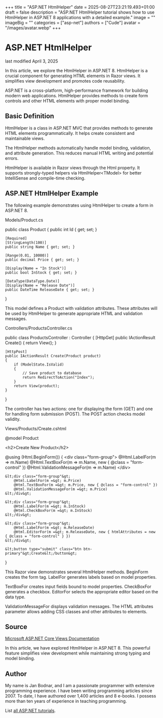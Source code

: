 +++
title = "ASP.NET HtmlHelper"
date = 2025-08-27T23:21:19.493+01:00
draft = false
description = "ASP.NET HtmlHelper tutorial shows how to use
HtmlHelper in ASP.NET 8 applications with a detailed example."
image = ""
imageBig = ""
categories = ["asp-net"]
authors = ["Cude"]
avatar = "/images/avatar.webp"
+++

# ASP.NET HtmlHelper

last modified April 3, 2025

In this article, we explore the HtmlHelper in ASP.NET 8. HtmlHelper is a crucial
component for generating HTML elements in Razor views. It simplifies view
development and promotes code reusability.

ASP.NET is a cross-platform, high-performance framework for building modern web
applications. HtmlHelper provides methods to create form controls and other HTML
elements with proper model binding.

## Basic Definition

HtmlHelper is a class in ASP.NET MVC that provides methods to generate HTML
elements programmatically. It helps create consistent and maintainable views.

The HtmlHelper methods automatically handle model binding, validation, and
attribute generation. This reduces manual HTML writing and potential errors.

HtmlHelper is available in Razor views through the Html property.
It supports strongly-typed helpers via HtmlHelper&lt;TModel&gt; for
better IntelliSense and compile-time checking.

## ASP.NET HtmlHelper Example

The following example demonstrates using HtmlHelper to create a form in ASP.NET 8.

Models/Product.cs
  

public class Product
{
    public int Id { get; set; }
    
    [Required]
    [StringLength(100)]
    public string Name { get; set; }
    
    [Range(0.01, 10000)]
    public decimal Price { get; set; }
    
    [Display(Name = "In Stock")]
    public bool InStock { get; set; }
    
    [DataType(DataType.Date)]
    [Display(Name = "Release Date")]
    public DateTime ReleaseDate { get; set; }
}

This model defines a Product with validation attributes. These attributes will be
used by HtmlHelper to generate appropriate HTML and validation messages.

Controllers/ProductsController.cs
  

public class ProductsController : Controller
{
    [HttpGet]
    public IActionResult Create()
    {
        return View();
    }
    
    [HttpPost]
    public IActionResult Create(Product product)
    {
        if (ModelState.IsValid)
        {
            // Save product to database
            return RedirectToAction("Index");
        }
        return View(product);
    }
}

The controller has two actions: one for displaying the form (GET) and one for
handling form submission (POST). The POST action checks model validity.

Views/Products/Create.cshtml
  

@model Product

&lt;h2&gt;Create New Product&lt;/h2&gt;

@using (Html.BeginForm())
{
    &lt;div class="form-group"&gt;
        @Html.LabelFor(m =&gt; m.Name)
        @Html.TextBoxFor(m =&gt; m.Name, new { @class = "form-control" })
        @Html.ValidationMessageFor(m =&gt; m.Name)
    &lt;/div&gt;
    
    &lt;div class="form-group"&gt;
        @Html.LabelFor(m =&gt; m.Price)
        @Html.TextBoxFor(m =&gt; m.Price, new { @class = "form-control" })
        @Html.ValidationMessageFor(m =&gt; m.Price)
    &lt;/div&gt;
    
    &lt;div class="form-group"&gt;
        @Html.LabelFor(m =&gt; m.InStock)
        @Html.CheckBoxFor(m =&gt; m.InStock)
    &lt;/div&gt;
    
    &lt;div class="form-group"&gt;
        @Html.LabelFor(m =&gt; m.ReleaseDate)
        @Html.EditorFor(m =&gt; m.ReleaseDate, new { htmlAttributes = new { @class = "form-control" } })
    &lt;/div&gt;
    
    &lt;button type="submit" class="btn btn-primary"&gt;Create&lt;/button&gt;
}

This Razor view demonstrates several HtmlHelper methods. BeginForm
creates the form tag. LabelFor generates labels based on model
properties.

TextBoxFor creates input fields bound to model properties.
CheckBoxFor generates a checkbox. EditorFor selects
the appropriate editor based on the data type.

ValidationMessageFor displays validation messages. The HTML
attributes parameter allows adding CSS classes and other attributes to elements.

## Source

[Microsoft ASP.NET Core Views Documentation](https://learn.microsoft.com/en-us/aspnet/core/mvc/views/overview?view=aspnetcore-8.0)

In this article, we have explored HtmlHelper in ASP.NET 8. This powerful feature
simplifies view development while maintaining strong typing and model binding.

## Author

My name is Jan Bodnar, and I am a passionate programmer with extensive
programming experience. I have been writing programming articles since 2007.
To date, I have authored over 1,400 articles and 8 e-books. I possess more
than ten years of experience in teaching programming.

List [all ASP.NET tutorials](/all/#asp-net).